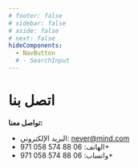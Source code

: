 ```yaml
---
# footer: false
# sidebar: false
# aside: false
# next: false
hideComponents:
  - NavButton
  # - SearchInput
---
```


<!-- <p>
  <img src="/img/Logo.avif" alt="شعار" width="100" height="100" style="margin-left: 50%;">
</p> -->

# اتصل بنا

**تواصل معنا:**

- البريد الإلكتروني: never@mind.com
- الهاتف: 06 88 574 058 971+
- واتساب: 06 88 574 058 971+

<!-- WhatsApp us at [+971 058 574 88 06](https://wa.me/message/KDLD4FZVW7EUC1)
Telegram us at [@goldenfish_ae](https://t.me/goldenfish_ae) -->

<ContactFormModalNav  buttonClass="alt"/>